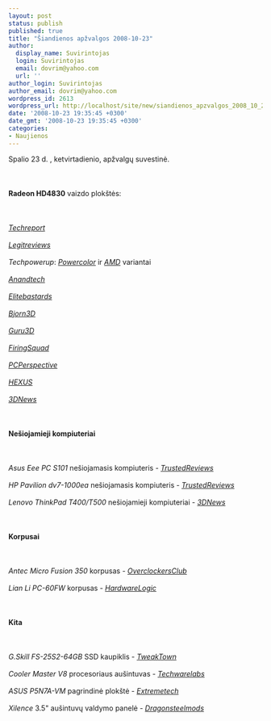 ```yaml
---
layout: post
status: publish
published: true
title: "Šiandienos apžvalgos 2008-10-23"
author:
  display_name: Suvirintojas
  login: Suvirintojas
  email: dovrim@yahoo.com
  url: ''
author_login: Suvirintojas
author_email: dovrim@yahoo.com
wordpress_id: 2613
wordpress_url: http://localhost/site/new/siandienos_apzvalgos_2008_10_23/
date: '2008-10-23 19:35:45 +0300'
date_gmt: '2008-10-23 19:35:45 +0300'
categories:
- Naujienos
---
```

<p>Spalio 23 d. , ketvirtadienio, apžvalgų suvestinė.<br />
<br><br />
<br><b>Radeon HD4830</b> vaizdo plokštės:<br />
<br><br />
<br><a class="ns" href="http://www.techreport.com/articles.x/15752"><i>Techreport</i></a><br />
<br><a class="ns" href="http://www.legitreviews.com/article/811/1/"><i>Legitreviews</i></a><br />
<br><i>Techpowerup</i>: <a class="ns" href="http://www.techpowerup.com/reviews/Powercolor/HD_4830/"><i>Powercolor</i></a> ir <a class="ns" href="http://www.techpowerup.com/reviews/ATI/HD_4830/"><i>AMD</i></a> variantai<br />
<br><a class="ns" href="http://www.anandtech.com/video/showdoc.aspx?i=3437"><i>Anandtech</i></a><br />
<br><a class="ns" href="http://www.elitebastards.com/cms/index.php?option=com_content&amp;task=view&amp;id=627&amp;Itemid=27"><i>Elitebastards</i></a><br />
<br><a class="ns" href="http://www.bjorn3d.com/read.php?cID=1376"><i>Bjorn3D</i></a><br />
<br><a class="ns" href="http://www.guru3d.com/article/radeon-hd-4830-review-his-technology/"><i>Guru3D</i></a><br />
<br><a class="ns" href="http://www.firingsquad.com/hardware/ati_radeon_4830_performance/"><i>FiringSquad</i></a><br />
<br><a class="ns" href="http://www.pcper.com/article.php?aid=629&amp;type=expert"><i>PCPerspective</i></a><br />
<br><a class="ns" href="http://www.hexus.net/content/item.php?item=15990"><i>HEXUS</i></a><br />
<br><a class="ns" href="http://www.3dnews.ru/video/amd_radeon_hd_4830/"><i>3DNews</i></a><br />
<br><br />
<br><b>Nešiojamieji kompiuteriai</b><br />
<br><br />
<br><i>Asus Eee PC S101</i> nešiojamasis kompiuteris - <a class="ns" href="http://www.trustedreviews.com/notebooks/review/2008/10/23/Asus-Eee-PC-S101/p1"><i>TrustedReviews</i></a><br />
<br><i>HP Pavilion dv7-1000ea</i> nešiojamasis kompiuteris - <a class="ns" href="http://www.trustedreviews.com/notebooks/review/2008/10/23/HP-Pavilion-dv7-1000ea-17in-Entertainment-Notebook/p1"><i>TrustedReviews</i></a><br />
<br><i>Lenovo ThinkPad T400/T500</i> nešiojamieji kompiuteriai - <a class="ns" href="http://www.3dnews.ru/mobile/lenovo_thinkpad_t400_t500/"><i>3DNews</i></a><br />
<br><br />
<br><b>Korpusai</b><br />
<br><br />
<br><i>Antec Micro Fusion 350</i> korpusas - <a class="ns" href="http://www.overclockersclub.com/reviews/antec_micro_fusion_350/"><i>OverclockersClub</i></a><br />
<br><i>Lian Li PC-60FW</i> korpusas - <a class="ns" href="http://hardwarelogic.com/news/135/ARTICLE/4771/2008-10-23.html"><i>HardwareLogic</i></a><br />
<br><br />
<br><b>Kita</b><br />
<br><br />
<br><i>G.Skill FS-25S2-64GB</i> SSD kaupiklis - <a class="ns" href="http://www.tweaktown.com/reviews/1632/g_skill_fs_25s2_64gb_2_5_solid_state_disk_drive/index.html"><i>TweakTown</i></a><br />
<br><i>Cooler Master V8</i> procesoriaus aušintuvas - <a class="ns" href="http://www.techwarelabs.com/reviews/cooling/cooler_master_v8_heatsink_and_fan/"><i>Techwarelabs</i></a><br />
<br><i>ASUS P5N7A-VM</i> pagrindinė plokštė - <a class="ns" href="http://www.extremetech.com/article2/0,2845,2333126,00.asp"><i>Extremetech</i></a><br />
<br><i>Xilence</i> 3.5&quot; aušintuvų valdymo panelė - <a class="ns" href="http://www.dragonsteelmods.com/index.php?option=com_content&amp;task=view&amp;id=9899&amp;Itemid=1"><i>Dragonsteelmods</i></a><br />
<br><br />
<br><br />
<br></p>
